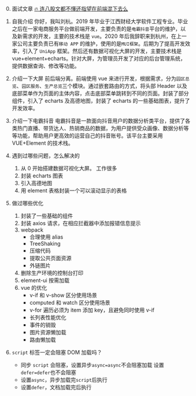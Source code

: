 0. 面试文章
   [🔥 连八股文都不懂还指望在前端混下去么](https://juejin.cn/post/7016593221815910408#heading-12)

1. 自我介绍
   你好，我叫刘杭。2019 年毕业于江西财经大学软件工程专业。毕业之后在一家电商服务平台做前端开发，主要负责的是`电霸抖音`平台的维护，以及新需求的开发，主要的技术栈是 `vue`。2020 年后我辞职来到杭州，在上一家公司主要负责已有`移动 APP` 的维护，使用的是`MUI框架`。后期为了提高开发效率，引入了 `UniApp` 框架。然后还有数据可视化大屏的开发，主要技术栈是 vue+element+echarts。针对大屏，为管理员开发了对应的后台管理系统，提供数据查询、修改等功能。

2. 介绍一下大屏
   前后端分离。前端使用 vue 来进行开发，根据需求，分为`园区总览`、`园区服务`、`生产总览`三个模块。通过嵌套路由的方式，将头部 Header 以及底部菜单作为页面的主体内容，点击底部菜单跳转到不同的页面。封装了部分组件，引入了 echarts 及高德地图，封装了 echarts 的一些基础图表，提升了开发效率。

3. 介绍一下电霸抖音
   电霸抖音是一款面向抖音用户的数据分析类平台，提供了各类热门直播、带货达人、热销商品的数据，为用户提供受众画像、数据分析等等功能，帮助用户更高效的运营自己的抖音账号。该平台主要采用 VUE+Element 的技术栈。

4. 遇到过哪些问题，怎么解决的
   1. 从 0 开始搭建数据可视化大屏。 工作很多
   2. 封装 echarts 图表
   3. 引入高德地图
   4. 用 element 表格封装一个可以滚动显示的表格
5. 做过哪些优化

   1. 封装了一些基础的组件
   2. 封装 axios 请求，在相应拦截器中添加报错信息提示
   3. webpack
      - 合理使用 alias
      - TreeShaking
      - 压缩代码
      - 提取公共页面资源
      - 外链图片
   4. 删除生产环境的控制台打印
   5. element-ui 按需加载
   6. vue 的优化
      - v-if 和 v-show 区分使用场景
      - computed 和 watch 区分使用场景
      - v-for 遍历必须为 item 添加 key，且避免同时使用 v-if
      - 长列表性能优化
      - 事件的销毁
      - 图片资源懒加载
      - 路由懒加载

6. `script` 标签一定会阻塞 DOM 加载吗？
   - 同步 `script` 会阻塞，设置异步`async=async`不会阻塞加载
     设置`defer=defer`也不会阻塞
   - 设置`async`，异步加载完`script`后执行
   - 设置`defer`，文档加载完后执行
